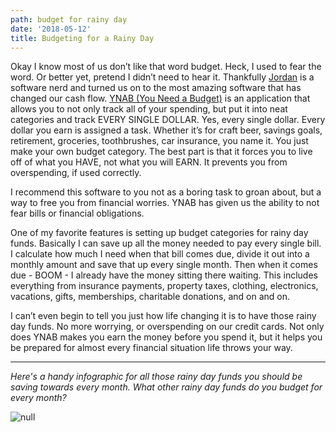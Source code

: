 ```yaml
---
path: budget for rainy day
date: '2018-05-12'
title: Budgeting for a Rainy Day
---
```

Okay I know most of us don’t like that word budget.  Heck, I used to fear the word.  Or better yet, pretend I didn’t need to hear it.  Thankfully [Jordan](https://simpixelated.com) is a software nerd and turned us on to the most amazing software that has changed our cash flow. [YNAB (You Need a Budget)](https://www.youneedabudget.com/) is an application that allows you to not only track all of your spending, but put it into neat categories and track EVERY SINGLE DOLLAR. Yes, every single dollar.  Every dollar you earn is assigned a task.  Whether it’s for craft beer, savings goals, retirement, groceries, toothbrushes, car insurance, you name it.  You just make your own budget category.  The best part is that it forces you to live off of what you HAVE, not what you will EARN.  It prevents you from overspending, if used correctly.

I recommend this software to you not as a boring task to groan about, but a way to free you from financial worries.  YNAB has given us the ability to not fear bills or financial obligations.  

One of my favorite features is setting up budget categories for rainy day funds.  Basically I can save up all the money needed to pay every single bill.  I calculate how much I need when that bill comes due, divide it out into a monthly amount and save that up every single month.  Then when it comes due - BOOM - I already have the money sitting there waiting.  This includes everything from insurance payments, property taxes, clothing, electronics, vacations, gifts, memberships, charitable donations, and on and on.

I can’t even begin to tell you just how life changing it is to have those rainy day funds.  No more worrying, or overspending on our credit cards. Not only does YNAB makes you earn the money before you spend it, but it helps you be prepared for almost every financial situation life throws your way.

- - -

_Here's a handy infographic for all those rainy day funds you should be saving towards every month.  What other rainy day funds do you budget for every month?_

![null](/assets/rainydaysavings.png)
